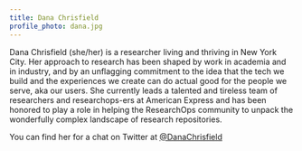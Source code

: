 ```yaml
---
title: Dana Chrisfield
profile_photo: dana.jpg
---
```


Dana Chrisfield (she/her) is a researcher living and thriving in New York City.  Her approach to research has been shaped by work in academia and in industry, and by an unflagging commitment to the idea that the tech we build and the experiences we create can do actual good for the people we serve, aka our users. She currently leads a talented and tireless team of researchers and researchops-ers at American Express and has been honored to play a role in helping the ResearchOps community to unpack the wonderfully complex landscape of research repositories.

You can find her for a chat on Twitter at <a href="https://https://twitter.com/DanaChrisfield">@DanaChrisfield</a>
